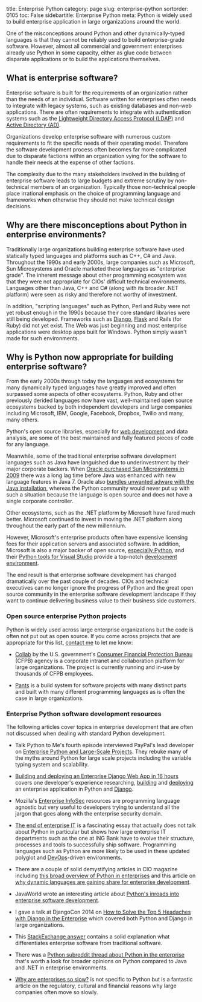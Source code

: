 title: Enterprise Python
category: page
slug: enterprise-python
sortorder: 0105
toc: False
sidebartitle: Enterprise Python
meta: Python is widely used to build enterprise application in large organizations around the world.


One of the misconceptions around Python and other dynamically-typed languages 
is that they cannot be reliably used to build enterprise-grade software. 
However, almost all commercial and government enterprises already use 
Python in some capacity, either as glue code between disparate applications 
or to build the applications themselves. 


## What is enterprise software?
Enterprise software is built for the requirements of an organization rather 
than the needs of an individual. Software written for enterprises often 
needs to integrate with legacy systems, such as existing databases and 
non-web applications. There are often requirements to integrate with 
authentication systems such as the 
[Lightweight Directory Access Protocol (LDAP)](http://en.wikipedia.org/wiki/Lightweight_Directory_Access_Protocol) 
and 
[Active Directory (AD)](https://msdn.microsoft.com/en-us/library/aa746492%28v=vs.85%29.aspx).

Organizations develop enterprise software with numerous custom requirements 
to fit the specific needs of their operating model. Therefore the software
development process often becomes far more complicated due to disparate 
factions within an organization vying for the software to handle their 
needs at the expense of other factions.

The complexity due to the many stakeholders involved in the building of 
enterprise software leads to large budgets and extreme scrutiny by 
non-technical members of an organization. Typically those non-technical 
people place irrational emphasis on the choice of programming language and 
frameworks when otherwise they should not make technical design decisions.


## Why are there misconceptions about Python in enterprise environments?
Traditionally large organizations building enterprise software have used 
statically typed languages and platforms such as C++, C# and Java. 
Throughout the 1990s and early 2000s, large companies such as 
Microsoft, Sun Microsystems and Oracle marketed these languages as 
"enterprise grade". The inherent message about other programming
ecosystem was that they were not appropriate for CIOs' difficult 
technical environments. Languages other than Java, C++ and C# (along
with its broader .NET platform) were seen as risky and therefore not 
worthy of investment.

In addition, "scripting languages" such as Python, Perl and Ruby were not
yet robust enough in the 1990s because their core standard libraries were
still being developed. Frameworks such as [Django](/django.html), 
[Flask](/flask.html) and Rails (for Ruby) did not yet exist. The Web was
just beginning and most enterprise applications were desktop apps built
for Windows. Python simply wasn't made for such environments.


## Why is Python now appropriate for building enterprise software?
From the early 2000s through today the languages and ecosystems for many
dynamically typed languages have greatly improved and often surpassed some
aspects of other ecosystems. Python, Ruby and other previously derided 
languages now have vast, well-maintained open source ecosystems backed by 
both independent developers and large companies including Microsoft, IBM, 
Google, Facebook, Dropbox, Twilio and many, many others.

Python's open source libraries, especially for
[web development](/web-frameworks.html) and data analysis, are some of the 
best maintained and fully featured pieces of code for any language.

Meanwhile, some of the traditional enterprise software development languages 
such as Java have languished due to underinvestment by their major corporate 
backers. When [Oracle purchased Sun Microsystems in 2009](http://www.oracle.com/us/corporate/press/018363)
there was a long lag time before Java was enhanced with new language features
in Java 7.  Oracle also 
[bundles unwanted adware with the Java installation](http://www.engadget.com/2015/03/06/java-adware-mac/),
whereas the Python community would never put up with such a situation because
the language is open source and does not have a single corporate controller.

Other ecosystems, such as the .NET platform by Microsoft have fared much 
better. Microsoft continued to invest in moving the .NET platform along
throughout the early part of the new millennium.

However, Microsoft's enterprise products often have expensive licensing fees 
for their application servers and associated software. In addition, Microsoft 
is also a major backer of open source, [especially Python](http://www.hanselman.com/blog/OneOfMicrosoftsBestKeptSecretsPythonToolsForVisualStudioPTVS.aspx),
and their 
[Python tools for Visual Studio](https://www.visualstudio.com/vs/features/python/)
provide a top-notch [development environment](/development-environments.html).

The end result is that enterprise software development has changed 
dramatically over the past couple of decades. CIOs and technical executives
can no longer ignore the progress of Python and the great open source 
community in the enterprise software development landscape if they want to
continue delivering business value to their business side customers.


### Open source enterprise Python projects
Python is widely used across large enterprise organizations but the code
is often not put out as open source. If you come across projects that are
appropriate for this list, [contact me](/about-author.html) to let me know:

* [Collab](https://github.com/cfpb/collab) by the 
  U.S. government's 
  [Consumer Financial Protection Bureau](http://www.consumerfinance.gov/) 
  (CFPB) agency is a corporate intranet and collaboration platform for large
  organizations. The project is currently running and in-use by thousands of
  CFPB employees.

* [Pants](https://github.com/twitter/pants) is a build system for software
  projects with many distinct parts and built with many different programming
  languages as is often the case in large organizations.


### Enterprise Python software development resources
The following articles cover topics in enterprise development that are 
often not discussed when dealing with standard Python development.

* Talk Python to Me's fourth episode interviewed PayPal's lead developer on
  [Enterprise Python and Large-Scale Projects](http://www.talkpythontome.com/episodes/show/4/enterprise-python-and-large-scale-projects).
  They rebuke many of the myths around Python for large scale projects
  including the variable typing system and scalability.

* [Building and deploying an Enterprise Django Web App in 16 hours](https://medium.com/python-pandemonium/building-and-deploying-an-enterprise-django-web-app-in-16-hours-79e018f7b94c)
  covers one developer's experience researching, 
  [building](/web-development.html) and [deploying](/deployment.html) an 
  enterprise application in Python and [Django](/django.html).

* Mozilla's [Enterprise InfoSec](https://infosec.mozilla.org/) resources 
  are programming language agnostic but very useful to developers trying 
  to understand all the jargon that goes along with the enterprise 
  security domain.

* [The end of enterprise IT](http://www.leanessays.com/2017/01/the-end-of-enterprise-it.html)
  is a fascinating essay that actually does not talk about Python in 
  particular but shows how large enterprise IT departments such as the
  one at ING Bank have to evolve their structure, processes and tools to
  successfully ship software. Programming languages such as Python are more
  likely to be used in these updated polyglot and 
  [DevOps](/devops.html)-driven environments.

* There are a couple of solid demystifying articles in CIO magazine including
  [this broad overview of Python in enterprises](http://www.cio.com/article/2437137/developer/you-used-python-to-write-what-.html)
  and this article on
  [why dynamic languages are gaining share for enterprise development](http://www.cio.com/article/2431212/developer/dynamic-languages--not-just-for-scripting-any-more.html).

* JavaWorld wrote an interesting article about 
  [Python's inroads into enterprise software development](http://www.javaworld.com/article/2078655/scripting-jvm-languages/python-coming-to-the-enterprise--like-it-or-not.html).

* I gave a talk at DjangoCon 2014 on 
  [How to Solve the Top 5 Headaches with Django in the Enterprise](https://www.youtube.com/watch?v=aMtiCX38w20)
  which covered both Python and Django in large organizations.

* This [StackExchange answer](http://programmers.stackexchange.com/questions/141411/what-is-enterprise-software-exactly)
  contains a solid explanation what differentiates enterprise software
  from traditional software.

* There was a 
  [Python subreddit thread about Python in the enterprise](https://www.reddit.com/r/Python/comments/3myppd/everyone_who_encounters_it_seems_to_love_python/)
  that's worth a look for broader opinions on Python compared to Java and
  .NET in enterprise environments.

* [Why are enterprises so slow?](https://zwischenzugs.com/2018/10/02/why-are-enterprises-so-slow/)
  is not specific to Python but is a fantastic article on the regulatory,
  cultural and financial reasons why large companies often move so slowly.
